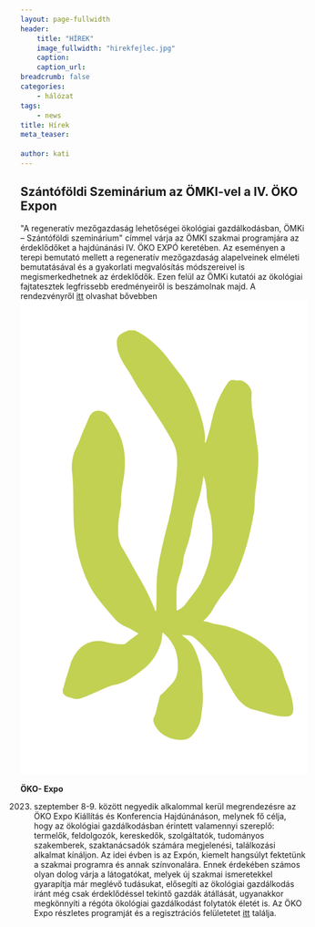 ```yaml
---
layout: page-fullwidth
header: 
    title: "HÍREK"
    image_fullwidth: "hirekfejlec.jpg"
    caption:
    caption_url: 
breadcrumb: false
categories:
    - hálózat
tags:
    - news
title: Hírek
meta_teaser: 

author: kati
---
```

## Szántóföldi Szeminárium az ÖMKI-vel a IV. ÖKO Expon ##

"A regeneratív mezőgazdaság lehetőségei ökológiai gazdálkodásban, ÖMKi – Szántóföldi szeminárium" címmel várja az ÖMKI szakmai programjára az érdeklődőket a hajdúnánási IV. ÖKO EXPÓ keretében.
Az eseményen a terepi bemutató mellett a regeneratív mezőgazdaság alapelveinek elméleti bemutatásával és a gyakorlati megvalósítás módszereivel is megismerkedhetnek az érdeklődők. Ezen felül az ÖMKi kutatói az ökológiai fajtatesztek legfrissebb eredményeiről is beszámolnak majd.
A rendezvényről [itt](/https://www.biokutatas.hu/hu/event/show/a-regenerativ-mezogazdasag-lehetosegei-okologiai-gazdalkodasban)  olvashat bővebben
![kakas](/images/grafinoveny1.jpg#oldaltores)

**ÖKO- Expo** 

2023. szeptember 8-9. között negyedik alkalommal kerül megrendezésre az ÖKO Expo Kiállítás és Konferencia Hajdúnánáson, melynek fő célja, hogy az ökológiai gazdálkodásban érintett valamennyi szereplő: termelők, feldolgozók, kereskedők, szolgáltatók, tudományos szakemberek, szaktanácsadók számára megjelenési, találkozási alkalmat kínáljon.
Az idei évben is az Expón, kiemelt hangsúlyt fektetünk a szakmai programra és annak színvonalára. Ennek érdekében számos olyan dolog várja a látogatókat, melyek új szakmai ismeretekkel gyarapítja már meglévő tudásukat, elősegíti az ökológiai gazdálkodás iránt még csak érdeklődéssel tekintő gazdák átállását, ugyanakkor megkönnyíti a régóta ökológiai gazdálkodást folytatók életét is.
Az ÖKO Expo részletes programját és a regisztrációs felületetet [itt](https://www.nak.hu/okoexpo) találja.

